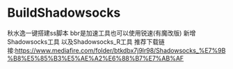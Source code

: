 # BuildShadowsocks
秋水逸一键搭建ss脚本
bbr是加速工具也可以使用锐速(有魔改版)
新增Shadowsocks工具
以及Shadowsocks_R工具
推荐下载链接:https://www.mediafire.com/folder/btkdbx7j9lr98/Shadowsocks_%E7%9B%B8%E5%85%B3%E5%AE%A2%E6%88%B7%E7%AB%AF

